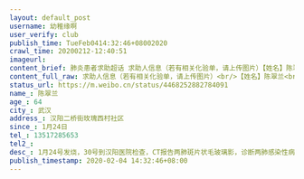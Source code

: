 ```yaml
---
layout: default_post
username: 幼稚缘啊
user_verify: club
publish_time: TueFeb0414:32:46+08002020
crawl_time: 20200212-12:40:51
imageurl: 
content_brief: 肺炎患者求助超话 求助人信息（若有相关化验单，请上传图片）【姓名】陈翠兰【年龄】64【所在城市】武汉【所在小区、社区】汉阳二桥街玫瑰西村社区【患病时间】1月24日【联系方式】13517285653【其他紧急联系人】【病情描述】1月24号发烧，30号到汉阳医院检查，CT报告两肺斑片状毛玻璃影， ...全文
content_full_raw: 求助人信息（若有相关化验单，请上传图片）<br/>【姓名】陈翠兰<br/>【年龄】64<br/>【所在城市】武汉<br/>【所在小区、社区】汉阳二桥街玫瑰西村社区<br/>【患病时间】1月24日<br/>【联系方式】13517285653<br/>【其他紧急联系人】<br/>【病情描述】1月24号发烧，30号到汉阳医院检查，CT报告两肺斑片状毛玻璃影，诊断两肺感染性病变。但是医院进不去，也不能确诊，只能在家苦等社区消息。八天了，社区没有任何有效举措。期间我们四处奔波医院，都不收治。我的老母亲2月1日左右开始呼吸困难，要说一个字喘一口气，本身还有糖尿病高血压。3日双肺已经全白了，血氧饱和度75%，呼吸衰竭，生命垂危，医生说必须进ICU，让我做最坏的打算。但是必须对接社区，不接个人……<br/><br/>现在，我的母亲仍住在家里，父亲也出现了干咳，我的老公带着我父母亲看病，怕被感染，也不敢回家看孩子。我要照顾一个10岁的儿子，还有一个嗷嗷待哺刚刚才三个月的孩子！！！
status_url: https://m.weibo.cn/status/4468252882784091
name_: 陈翠兰
age_: 64
city_: 武汉
address_: 汉阳二桥街玫瑰西村社区
since_: 1月24日
tel_: 13517285653
tel2_: 
desc_: 1月24号发烧，30号到汉阳医院检查，CT报告两肺斑片状毛玻璃影，诊断两肺感染性病变。但是医院进不去，也不能确诊，只能在家苦等社区消息。八天了，社区没有任何有效举措。期间我们四处奔波医院，都不收治。我的老母亲2月1日左右开始呼吸困难，要说一个字喘一口气，本身还有糖尿病高血压。3日双肺已经全白了，血氧饱和度75%，呼吸衰竭，生命垂危，医生说必须进ICU，让我做最坏的打算。但是必须对接社区，不接个人……现在，我的母亲仍住在家里，父亲也出现了干咳，我的老公带着我父母亲看病，怕被感染，也不敢回家看孩子。我要照顾一个10岁的儿子，还有一个嗷嗷待哺刚刚才三个月的孩子！！！
publish_timestamp: 2020-02-04 14:32:46+08:00
---
```

